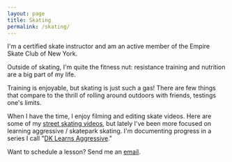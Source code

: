 ```yaml
---
layout: page
title: Skating
permalink: /skating/
---
```


I'm a certified skate instructor and am an active member of the Empire Skate Club of New York.

Outside of skating, I'm quite the fitness nut: resistance training and nutrition are a big part of my life. 

Training is enjoyable, but skating is just such a gas! There are few things that compare to the thrill of rolling around outdoors with friends, testings one's limits.

When I have the time, I enjoy filming and editing skate videos. Here are some of my [street skating videos](https://www.youtube.com/watch?v=LC3faUkMJXo&list=PLGxmb2F67Kd7Nw_EQm1cNWdQhYOs0rmz6), but lately I've been more focused on learning aggressive / skatepark skating. I'm documenting progress in a series I call "[DK Learns Aggressive](https://www.youtube.com/playlist?list=PLYZJq-Wn4ntWwbAdXKbSDucUzDvlv0jDz)."

Want to schedule a lesson? Send me an [email](mailto:lessons@thecityskater.com).
